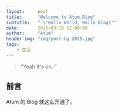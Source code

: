 ```yaml
---
layout:     post
title:      "Welcome to Atum Blog"
subtitle:   " \"Hello World, Hello Blog\""
date:       2016-03-18 12:00:00
author:     "Atum"
header-img: "img/post-bg-2015.jpg"
tags:
    - 生活
---
```


> “Yeah It's on. ”


## 前言

Atum 的 Blog 就这么开通了。


